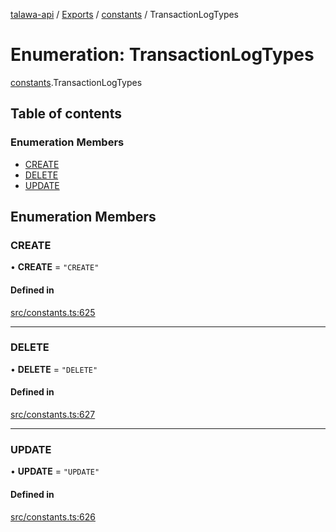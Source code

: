 [talawa-api](../README.md) / [Exports](../modules.md) / [constants](../modules/constants.md) / TransactionLogTypes

# Enumeration: TransactionLogTypes

[constants](../modules/constants.md).TransactionLogTypes

## Table of contents

### Enumeration Members

- [CREATE](constants.TransactionLogTypes.md#create)
- [DELETE](constants.TransactionLogTypes.md#delete)
- [UPDATE](constants.TransactionLogTypes.md#update)

## Enumeration Members

### CREATE

• **CREATE** = ``"CREATE"``

#### Defined in

[src/constants.ts:625](https://github.com/PalisadoesFoundation/talawa-api/blob/e66e731/src/constants.ts#L625)

___

### DELETE

• **DELETE** = ``"DELETE"``

#### Defined in

[src/constants.ts:627](https://github.com/PalisadoesFoundation/talawa-api/blob/e66e731/src/constants.ts#L627)

___

### UPDATE

• **UPDATE** = ``"UPDATE"``

#### Defined in

[src/constants.ts:626](https://github.com/PalisadoesFoundation/talawa-api/blob/e66e731/src/constants.ts#L626)
